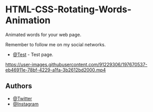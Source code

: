 # HTML-CSS-Rotating-Words-Animation
Animated words for your web page.

Remember to follow me on my social networks.

- [@Test](https://soyfacuh.github.io/HTML-CSS-Rotating-Words-Animation/) - Test page.

https://user-images.githubusercontent.com/91229306/197670537-eb46911e-78bf-4229-a1fa-3b2612bd2000.mp4

## Authors

- [@Twitter](https://twitter.com/soyfacuh)
- [@Instagram](https://www.instagram.com/soyfacuh/)
